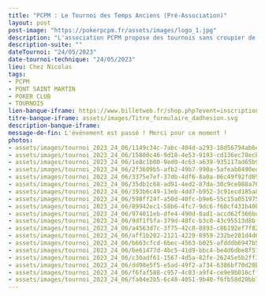 ```yaml
---
title: "PCPM : Le Tournoi des Temps Anciens (Pré-Association)"
layout: post
post-image: "https://pokerpcpm.fr/assets/images/logo_1.jpg"
description: "L'association PCPM propose des tournois sans croupier de poker Texas hold'em. Pour plus d'informations consultez nos règlements"
description-suite: ""
dateTournoi: "24/05/2023"
date-tournoi-technique: "24/05/2023"
lieu: Chez Nicolas
tags:
- PCPM
- PONT SAINT MARTIN
- POKER CLUB
- TOURNOIS
lien-banque-iframe: https://www.billetweb.fr/shop.php?event=inscription-au-tournoi-de-poker-du-samedi-22juin-2024
titre-banque-iframe: assets/images/Titre_formulaire_dadhesion.svg
description-banque-iframe: 
message-de-fin: L'événement est passé ! Merci pour ce moment !
photos: 
- assets/images/tournoi_2023_24_06/1149c34c-7abc-404d-a293-18d56794ab6e.jpeg
- assets/images/tournoi_2023_24_06/15800c46-9d18-4e53-9193-cd136ec78ecb.jpeg
- assets/images/tournoi_2023_24_06/1e8c1b00-9ed0-4c63-a639-935117ad65b9.jpeg
- assets/images/tournoi_2023_24_06/2f3609b5-afb2-49b7-990a-5afeab0490ed.jpeg
- assets/images/tournoi_2023_24_06/3375e7ef-37db-4df6-8a0a-06c49f92fd69.jpeg
- assets/images/tournoi_2023_24_06/35db1c68-ad91-4ed2-87da-30c9ce988a76.jpeg
- assets/images/tournoi_2023_24_06/393b6c49-13eb-4dd7-b952-3c91ecd185a8.jpeg
- assets/images/tournoi_2023_24_06/598ff24f-a50d-40fc-b9e6-55c15a051975.jpeg
- assets/images/tournoi_2023_24_06/89942ec1-58b6-4fc7-9dc6-f60cf431b40b.jpeg
- assets/images/tournoi_2023_24_06/974011eb-dfe4-490d-8ad1-accd62f366bd.jpeg
- assets/images/tournoi_2023_24_06/9df1f5fa-379d-48fc-b3c0-43c95513d8bf.jpeg
- assets/images/tournoi_2023_24_06/a4563d7c-3f75-42c8-8893-c86192ef7f82.jpeg
- assets/images/tournoi_2023_24_06/aff1b202-2121-4229-8959-232be201d4d6.jpeg
- assets/images/tournoi_2023_24_06/b663cfcd-6bec-4563-b025-afdddb6947b5.jpeg
- assets/images/tournoi_2023_24_06/be61477d-4bc5-41d9-bbc4-be4d6dbe8f57.jpeg
- assets/images/tournoi_2023_24_06/c30adf61-1567-4d5a-82fe-26245e5b2ff3.jpeg
- assets/images/tournoi_2023_24_06/dd98e5f5-e5ad-49f2-a734-6386bf70d20b.jpeg
- assets/images/tournoi_2023_24_06/f6faf588-c957-4c83-a9f4-ce9e9b016cff.jpeg
- assets/images/tournoi_2023_24_06/fa84e2b5-6c48-4051-9b40-f6fb58d20bb7.jpeg
---
```

